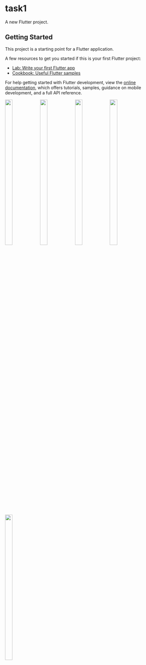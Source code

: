 # task1

A new Flutter project.

## Getting Started

This project is a starting point for a Flutter application.

A few resources to get you started if this is your first Flutter project:

- [Lab: Write your first Flutter app](https://docs.flutter.dev/get-started/codelab)
- [Cookbook: Useful Flutter samples](https://docs.flutter.dev/cookbook)

For help getting started with Flutter development, view the
[online documentation](https://docs.flutter.dev/), which offers tutorials,
samples, guidance on mobile development, and a full API reference.


<p>
  <img src = "https://user-images.githubusercontent.com/113697861/216754610-7b05c9a3-0f48-47c5-be16-5eac68905b3b.jpg" width=22% height=35%>
  <img src = "https://user-images.githubusercontent.com/113697861/216754609-dd3140c0-378c-46ec-8d36-f7457e686c3e.jpg" width=22% height=35%>
  <img src = "https://user-images.githubusercontent.com/113697861/216754608-0919a8ae-4497-4ef5-9ef4-0ef33e8c636d.jpg" width=22% height=35%>
  <img src = "https://user-images.githubusercontent.com/113697861/216754602-a9ef23b5-a9e1-434f-bcd1-52deb450b08b.jpg" width=22% height=35%>
  <img src = "https://user-images.githubusercontent.com/113697861/216754611-0e84e024-82e2-4755-b632-2740c402718d.jpg" width=22% height=35%>

</p>

